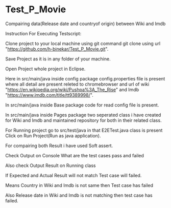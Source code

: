 # Test_P_Movie
Compairing data(Release date and countryof origin) between Wiki and Imdb

Instruction For Executing Testscript:

Clone project to your local machine using git command git clone using url "https://github.com/h-binekar/Test_P_Movie.git".

Save Project as it is in any folder of your machine.

Open Project whole project in Eclipse.

Here in src/main/java inside config package config.properties file is present where all detail are present releted to chromebrowser and url of wiki "https://en.wikipedia.org/wiki/Pushpa%3A_The_Rise" and Imdb "https://www.imdb.com/title/tt9389998/".

In src/main/java inside Base package code for read config file is present.

In src/main/java inside Pages package two seperated class i have created for Wiki and Imdb and maintained repository for both in their related class.

For Running project go to src/test/java in that E2ETest.java class is present Click on Run Project(Run as java application).

For compairing both Result i have used Soft assert.

Check Output on Console What are the test cases pass and failed 

Also check Output Result on Running class

If Expected and Actual Result will not match Test case will failed.

Means Country in Wiki and Imdb is not same then Test case has failed

Also Release date in Wiki and Imdb is not matching then test case has failed.
